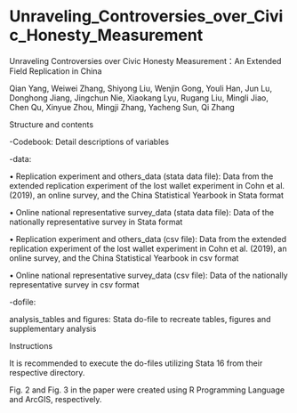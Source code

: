 # Unraveling_Controversies_over_Civic_Honesty_Measurement

Unraveling Controversies over Civic Honesty Measurement：An Extended Field Replication in China

Qian Yang, Weiwei Zhang, Shiyong Liu, Wenjin Gong, Youli Han, Jun Lu, Donghong Jiang, Jingchun Nie, Xiaokang Lyu, Rugang Liu, Mingli Jiao, Chen Qu, Xinyue Zhou, Mingji Zhang, Yacheng Sun, Qi Zhang

Structure and contents

-Codebook: Detail descriptions of variables 

-data:

•	Replication experiment and others_data (stata data file): Data from the extended replication experiment of the lost wallet experiment in Cohn et al. (2019), an online survey, and the China Statistical Yearbook in Stata format

•	Online national representative survey_data (stata data file): Data of the nationally representative survey in Stata format

•	Replication experiment and others_data (csv file): Data from the extended replication experiment of the lost wallet experiment in Cohn et al. (2019), an online survey, and the China Statistical Yearbook in csv format

•	Online national representative survey_data (csv file): Data of the nationally representative survey in csv format


-dofile:

analysis_tables and figures: Stata do-file to recreate tables, figures and supplementary analysis


Instructions

It is recommended to execute the do-files utilizing Stata 16 from their respective directory.

Fig. 2 and Fig. 3 in the paper were created using R Programming Language and ArcGIS, respectively.
